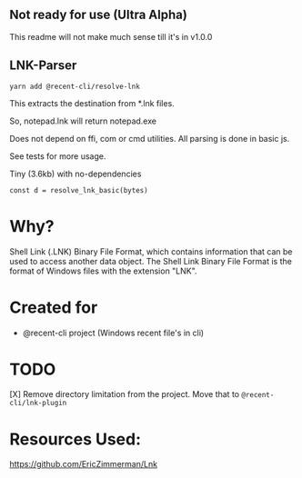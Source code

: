 ## Not ready for use (Ultra Alpha)

This readme will not make much sense till it's in v1.0.0 

## LNK-Parser

`yarn add @recent-cli/resolve-lnk`

This extracts the destination from \*.lnk files.

So, notepad.lnk will return notepad.exe

Does not depend on ffi, com or cmd utilities. All parsing is done in basic js.

See tests for more usage.

Tiny (3.6kb) with no-dependencies
  
```
const d = resolve_lnk_basic(bytes)
```

# Why?

Shell Link (.LNK) Binary File Format, which contains information that can be used to access another data object.
 The Shell Link Binary File Format is the format of Windows files with the extension "LNK".

# Created for
- @recent-cli project (Windows recent file's in cli)

# TODO
   [X] Remove directory limitation from the project. Move that to `@recent-cli/lnk-plugin`

Resources Used:
===
https://github.com/EricZimmerman/Lnk
